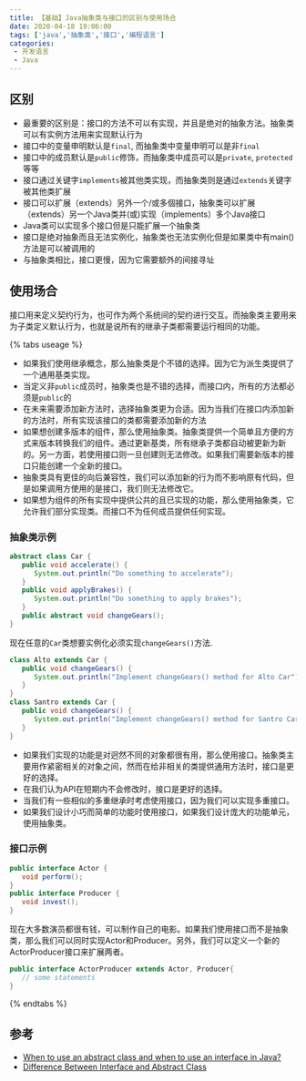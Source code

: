 ```yaml
---
title: 【基础】Java抽象类与接口的区别与使用场合
date: 2020-04-18 19:06:00
tags: ['java','抽象类','接口','编程语言']
categories: 
 - 开发语言
 - Java
---
```


## 区别

- 最重要的区别是：接口的方法不可以有实现，并且是绝对的抽象方法。抽象类可以有实例方法用来实现默认行为
- 接口中的变量申明默认是`final`, 而抽象类中变量申明可以是非`final`
- 接口中的成员默认是`public`修饰，而抽象类中成员可以是`private`, `protected`等等
- 接口通过关键字`implements`被其他类实现，而抽象类则是通过`extends`关键字被其他类扩展
- 接口可以扩展（extends）另外一个/或多個接口，抽象类可以扩展（extends）另一个Java类并(或)实现（implements）多个Java接口
- Java类可以实现多个接口但是只能扩展一个抽象类
- 接口是绝对抽象而且无法实例化，抽象类也无法实例化但是如果类中有main()方法是可以被调用的
- 与抽象类相比，接口更慢，因为它需要额外的间接寻址

## 使用场合

接口用来定义契约行为，也可作为两个系统间的契约进行交互。而抽象类主要用来为子类定义默认行为，也就是说所有的继承子类都需要运行相同的功能。

{% tabs useage %}
<!-- tab 抽象类 -->
- 如果我们使用继承概念，那么抽象类是个不错的选择。因为它为派生类提供了一个通用基类实现。
- 当定义非`public`成员时，抽象类也是不错的选择，而接口内，所有的方法都必须是`public`的
- 在未来需要添加新方法时，选择抽象类更为合适。因为当我们在接口内添加新的方法时，所有实现该接口的类都需要添加新的方法
- 如果想创建多版本的组件，那么使用抽象类。抽象类提供一个简单且方便的方式来版本转换我们的组件。通过更新基类，所有继承子类都自动被更新为新的。另一方面，若使用接口则一旦创建则无法修改。如果我们需要新版本的接口只能创建一个全新的接口。
- 抽象类具有更佳的向后兼容性，我们可以添加新的行为而不影响原有代码，但是如果调用方使用的是接口，我们则无法修改它。
- 如果想为组件的所有实现中提供公共的且已实现的功能，那么使用抽象类，它允许我们部分实现类。而接口不为任何成员提供任何实现。

### 抽象类示例

```java
abstract class Car {
   public void accelerate() {
      System.out.println("Do something to accelerate");
   }
   public void applyBrakes() {
      System.out.println("Do something to apply brakes");
   }
   public abstract void changeGears();
}
```

现在任意的`Car`类想要实例化必须实现`changeGears()`方法.

```java
class Alto extends Car {
   public void changeGears() {
      System.out.println("Implement changeGears() method for Alto Car");
   }
}
class Santro extends Car {
   public void changeGears() {
      System.out.println("Implement changeGears() method for Santro Car");
   }
}
```
<!-- endtab -->
<!-- tab 接口 -->
- 如果我们实现的功能是对迥然不同的对象都很有用，那么使用接口。抽象类主要用作紧密相关的对象之间，然而在给非相关的类提供通用方法时，接口是更好的选择。
- 在我们认为API在短期内不会修改时，接口是更好的选择。
- 当我们有一些相似的多重继承时考虑使用接口，因为我们可以实现多重接口。
- 如果我们设计小巧而简单的功能时使用接口，如果我们设计庞大的功能单元，使用抽象类。

### 接口示例

```java
public interface Actor {
   void perform();
}
public interface Producer {
   void invest();
}
```

现在大多数演员都很有钱，可以制作自己的电影。如果我们使用接口而不是抽象类，那么我们可以同时实现Actor和Producer。另外，我们可以定义一个新的ActorProducer接口来扩展两者。

```java
public interface ActorProducer extends Actor, Producer{
   // some statements
}
```
<!-- endtab -->
{% endtabs %}

## 参考

- [When to use an abstract class and when to use an interface in Java?](https://www.tutorialspoint.com/when-to-use-an-abstract-class-and-when-to-use-an-interface-in-java)
- [Difference Between Interface and Abstract Class](https://javapapers.com/core-java/abstract-and-interface-core-java-2/difference-between-a-java-interface-and-a-java-abstract-class/)
